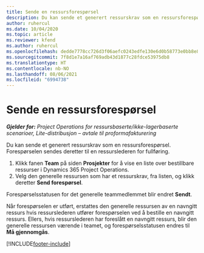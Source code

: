 ```yaml
---
title: Sende en ressursforespørsel
description: Du kan sende et generert ressurskrav som en ressursforespørsel. Forespørselen sendes deretter til en ressurslederen for fullføring.
author: ruhercul
ms.date: 10/04/2020
ms.topic: article
ms.reviewer: kfend
ms.author: ruhercul
ms.openlocfilehash: dedde7778cc726d3f06aefc0243edfe130e6d0b58773e0bb8e87cfcb13f1cc79
ms.sourcegitcommit: 7f8d1e7a16af769adb43d1877c28fdce53975db8
ms.translationtype: HT
ms.contentlocale: nb-NO
ms.lasthandoff: 08/06/2021
ms.locfileid: "6994738"
---
```

# <a name="submit-a-resource-request"></a>Sende en ressursforespørsel

_**Gjelder for:** Project Operations for ressursbaserte/ikke-lagerbaserte scenarioer, Lite-distribusjon – avtale til proformafakturering_

Du kan sende et generert ressurskrav som en ressursforespørsel. Forespørselen sendes deretter til en ressurslederen for fullføring.

1. Klikk fanen **Team** på siden **Prosjekter** for å vise en liste over bestillbare ressurser i Dynamics 365 Project Operations. 
2. Velg den generelle ressursen som har et ressurskrav, fra listen, og klikk deretter **Send forespørsel**.

Forespørselsstatusen for det generelle teammedlemmet blir endret **Sendt**.

Når forespørselen er utført, erstattes den generelle ressursen av en navngitt ressurs hvis ressurslederen utfører forespørselen ved å bestille en navngitt ressurs. Ellers, hvis ressurslederen har foreslått en navngitt ressurs, blir den generelle ressursen værende i teamet, og forespørselsstatusen endres til **Må gjennomgås**.


[!INCLUDE[footer-include](../includes/footer-banner.md)]